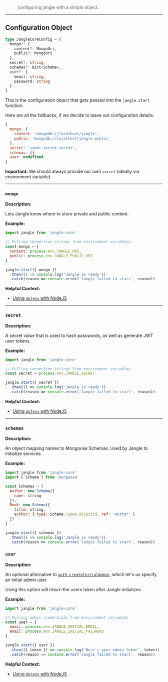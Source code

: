> configuring jangle with a simple object.

---

## Configuration Object

```ts
type JangleCoreConfig = {
  mongo?: {
    content?: MongoUri,
    public?: MongoUri
  },
  secret?: string,
  schemas?: Dict<Schema>,
  user?: {
    email: string,
    password: string
  }
}
```

This is the configuration object that gets passed into the `jangle.start` function.

Here are all the fallbacks, if we decide to leave out configuration details:

```js
{
  mongo: {
    content: 'mongodb://localhost/jangle',
    public: 'mongodb://localhost/jangle-public'
  },
  secret: 'super-secret-secret',
  schemas: {},
  user: undefined
}
```

__Important:__ We should always provide our own `secret` (ideally via environment variable).

---

### `mongo`

__Description:__

Lets Jangle know where to store private and public content.

__Example:__
```js
import jangle from 'jangle-core'

// Pulling connection strings from environment variables.
const mongo = {
  content: process.env.JANGLE_URI,
  public: process.env.JANGLE_PUBLIC_URI
}

jangle.start({ mongo })
  .then(() => console.log('Jangle is ready'))
  .catch(reason => console.error('Jangle failed to start', reason))
```

__Helpful Context:__

- [Using `dotenv` with NodeJS](https://www.npmjs.com/package/dotenv)

---

### `secret`

__Description:__

A secret value that is used to hash passwords, as well as generate JWT user tokens.

__Example:__
```js
import jangle from 'jangle-core'

// Pulling connection strings from environment variables.
const secret = process.env.JANGLE_SECRET

jangle.start({ secret })
  .then(() => console.log('Jangle is ready'))
  .catch(reason => console.error('Jangle failed to start', reason))
```

__Helpful Context:__

- [Using `dotenv` with NodeJS](https://www.npmjs.com/package/dotenv)

---

### `schemas`

__Description:__

An object mapping names to Mongoose Schemas. Used by Jangle to initialize services.

__Example:__
```js
import jangle from 'jangle-core'
import { Schema } from 'mongoose'

const schemas = {
  Author: new Schema({
    name: string
  }),
  Book: new Schema({
    title: string,
    author: { type: Schema.Types.ObjectId, ref: 'Author' }
  })
}

jangle.start({ schemas })
  .then(() => console.log('Jangle is ready'))
  .catch(reason => console.error('Jangle failed to start', reason))
```


### `user`

__Description:__

An optional alternative to [`auth.createInitialAdmin`](/docs/core/authentication), which let's us specify an initial admin user.

Using this option will return the users token after Jangle initializes.

__Example:__
```js
import jangle from 'jangle-core'

// Pulling admin credentials from environment variables.
const user = {
  email: process.env.JANGLE_INITIAL_EMAIL,
  email: process.env.JANGLE_INITIAL_PASSWORD
}

jangle.start({ user })
  .then(({ token }) => console.log("Here's your admin token", token))
  .catch(reason => console.error('Jangle failed to start', reason))
```

__Helpful Context:__

- [Using `dotenv` with NodeJS](https://www.npmjs.com/package/dotenv)
